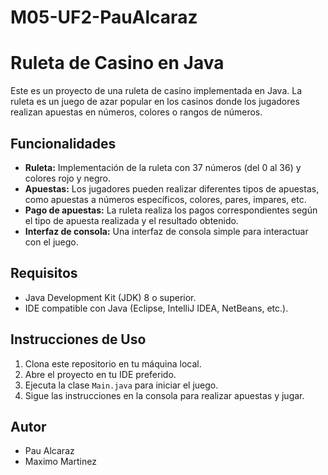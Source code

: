 # M05-UF2-PauAlcaraz
# Ruleta de Casino en Java

Este es un proyecto de una ruleta de casino implementada en Java. La ruleta es un juego de azar popular en los casinos donde los jugadores realizan apuestas en números, colores o rangos de números.

## Funcionalidades

- **Ruleta:** Implementación de la ruleta con 37 números (del 0 al 36) y colores rojo y negro.
- **Apuestas:** Los jugadores pueden realizar diferentes tipos de apuestas, como apuestas a números específicos, colores, pares, impares, etc.
- **Pago de apuestas:** La ruleta realiza los pagos correspondientes según el tipo de apuesta realizada y el resultado obtenido.
- **Interfaz de consola:** Una interfaz de consola simple para interactuar con el juego.

## Requisitos

- Java Development Kit (JDK) 8 o superior.
- IDE compatible con Java (Eclipse, IntelliJ IDEA, NetBeans, etc.).

## Instrucciones de Uso

1. Clona este repositorio en tu máquina local.
2. Abre el proyecto en tu IDE preferido.
3. Ejecuta la clase `Main.java` para iniciar el juego.
4. Sigue las instrucciones en la consola para realizar apuestas y jugar.


## Autor

- Pau Alcaraz
- Maximo Martinez
